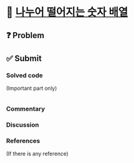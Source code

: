 # :bookmark_tabs: [나누어 떨어지는 숫자 배열][title]

## :question: Problem

## :white_check_mark: Submit
### Solved code
(Important part only)
``` java
```
### Commentary

### Discussion

### References
(If there is any reference)

[title]: https://programmers.co.kr/learn/courses/30/lessons/12910